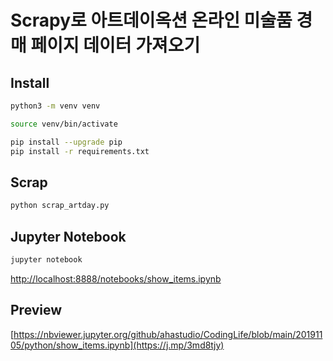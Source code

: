 # Scrapy로 아트데이옥션 온라인 미술품 경매 페이지 데이터 가져오기

## Install

```bash
python3 -m venv venv

source venv/bin/activate

pip install --upgrade pip
pip install -r requirements.txt
```

## Scrap

```bash
python scrap_artday.py
```

## Jupyter Notebook

```bash
jupyter notebook
```

<http://localhost:8888/notebooks/show_items.ipynb>

## Preview

[https://nbviewer.jupyter.org/github/ahastudio/CodingLife/blob/main/20191105/python/show_items.ipynb](https://j.mp/3md8tjy)
